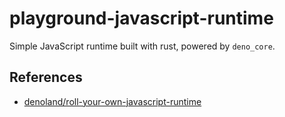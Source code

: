 # playground-javascript-runtime

Simple JavaScript runtime built with rust, powered by `deno_core`.

## References

- [denoland/roll-your-own-javascript-runtime](https://github.com/denoland/roll-your-own-javascript-runtime)
